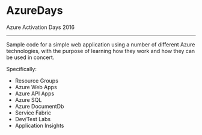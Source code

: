 # AzureDays
Azure Activation Days 2016

---

Sample code for a simple web application using a number of different Azure technologies, with the purpose of learning how they work and how they can be used in concert.

Specifically:
* Resource Groups
* Azure Web Apps
* Azure API Apps
* Azure SQL
* Azure DocumentDb
* Service Fabric
* Dev/Test Labs
* Application Insights

